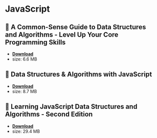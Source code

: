 # JavaScript

## :rocket: A Common-Sense Guide to Data Structures and Algorithms - Level Up Your Core Programming Skills

* [**Download**](./src/JAVASCRIPT/A-Common-Sense-Guide-to-Data-Structures-and-Algorithms-Level-Up-Your-Core-Programming-Skills.pdf)
* size: 6.6 MB

## :rocket: Data Structures & Algorithms with JavaScript

* [**Download**](./src/JAVASCRIPT/Data-Structures-&-Algorithms-with-JavaScript.pdf)
* size: 8.7 MB

## :rocket: Learning JavaScript Data Structures and Algorithms - Second Edition

* [**Download**](./src/JAVASCRIPT/Learning-JavaScript-Data-Structures-and-Algorithms-Second-Edition.pdf)
* size: 29.4 MB

